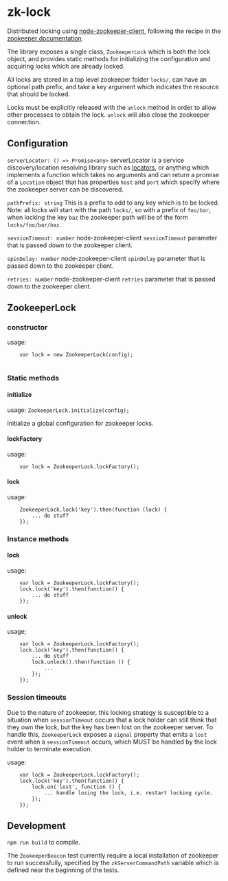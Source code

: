 # zk-lock

Distributed locking using [node-zookeeper-client](https://github.com/alexguan/node-zookeeper-client), following the
recipe in the [zookeeper documentation](https://zookeeper.apache.org/doc/r3.1.2/recipes.html#sc_recipes_Locks).

The library exposes a single class, `ZookeeperLock` which is both the lock object, and provides static methods for 
initializing the configuration and acquiring locks which are already locked.

All locks are stored in a top level zookeeper folder `locks/`, can have an optional path prefix, and take a key argument
which indicates the resource that should be locked. 

Locks must be explicitly released with the `unlock` method in order to allow other processes to obtain the lock. `unlock` will also close the zookeeper connection.

## Configuration
`serverLocator: () => Promise<any>` serverLocator is a service discovery/location resolving library such as [locators](https://github.com/metamx/locators),
or anything which implements a function which takes no arguments and can return a promise of a `Location` object that has properties `host` and `port` which specify
where the zookeeper server can be discovered.

`pathPrefix: string` This is a prefix to add to any key which is to be locked. Note: all locks will 
start with the path `locks/`, so with a prefix of `foo/bar`, when locking the key `baz` the zookeeper 
path will be of the form `locks/foo/bar/baz`.

`sessionTimeout: number` node-zookeeper-client `sessionTimeout` parameter that is passed down to the zookeeper client.

`spinDelay: number` node-zookeeper-client `spinDelay` parameter that is passed down to the zookeeper client.

`retries: number` node-zookeeper-client `retries` parameter that is passed down to the zookeeper client.

	
## ZookeeperLock
### constructor
usage: 
```
	var lock = new ZookeeperLock(config);
  
```

### Static methods

#### initialize
usage: `ZookeeperLock.initialize(config);`

Initialize a global configuration for zookeeper locks.

#### lockFactory
usage: 
```
	var lock = ZookeeperLock.lockFactory();
```

#### lock
usage:
```
	ZookeeperLock.lock('key').then(function (lock) {
    	... do stuff
  	});
```

### Instance methods
#### lock
usage:
```
    var lock = ZookeeperLock.lockFactory();
    lock.lock('key').then(function() {
    	... do stuff
  	});
```

#### unlock
usage;
```
    var lock = ZookeeperLock.lockFactory();
    lock.lock('key').then(function() {
    	... do stuff
    	lock.unlock().then(function () {
    	    ... 
    	});
    });
```

### Session timeouts
Due to the nature of zookeeper, this locking strategy is susceptible to a situation when `sessionTimeout` occurs that a lock holder can still think that they own the lock, but the key has been lost on the zookeeper server. To handle this, `ZookeeperLock` exposes a `signal` property that emits a `lost` event when a `sessionTimeout` occurs, which MUST be handled by the lock holder to terminate execution.

usage:

```
    var lock = ZookeeperLock.lockFactory();
    lock.lock('key').then(function() {
    	lock.on('lost', function () {
    		... handle losing the lock, i.e. restart locking cycle.
    	});
    });
```


## Development
`npm run build` to compile.

The `ZookeeperBeacon` test currently require a local installation of zookeeper to run successfully, specified
by the `zkServerCommandPath` variable which is defined near the beginning of the tests.